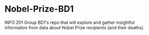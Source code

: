 # Nobel-Prize-BD1
INFO 201 Group BD1's repo that will explore and gather insightful information from data about Nobel Prize recipients (and their deaths).
